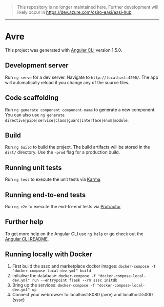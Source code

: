 > This repository is no longer maintained here.
> Further development will likely occur in https://dev.azure.com/csiro-easi/easi-hub.

----

# Avre

This project was generated with [Angular CLI](https://github.com/angular/angular-cli) version 1.5.0.

## Development server

Run `ng serve` for a dev server. Navigate to `http://localhost:4200/`. The app will automatically reload if you change any of the source files.

## Code scaffolding

Run `ng generate component component-name` to generate a new component. You can also use `ng generate directive|pipe|service|class|guard|interface|enum|module`.

## Build

Run `ng build` to build the project. The build artifacts will be stored in the `dist/` directory. Use the `-prod` flag for a production build.

## Running unit tests

Run `ng test` to execute the unit tests via [Karma](https://karma-runner.github.io).

## Running end-to-end tests

Run `ng e2e` to execute the end-to-end tests via [Protractor](http://www.protractortest.org/).

## Further help

To get more help on the Angular CLI use `ng help` or go check out the [Angular CLI README](https://github.com/angular/angular-cli/blob/master/README.md).

## Running locally with Docker
1. First build the sssc and marketplace docker images:
    `docker-compose -f "docker-compose-local-dev.yml" build`
2. Initialise the database:
    `docker-compose -f "docker-compose-local-dev.yml" run --entrypoint flask --rm sssc initdb`
3. Bring up the services:
    `docker-compose -f "docker-compose-local-dev.yml" up`
4. Connect your webrowser to localhost:8080 (avre) and localhost:5000 (sssc)
